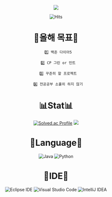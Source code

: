 <div align = center>
  <img src="https://capsule-render.vercel.app/api?type=waving&color=auto&height=200&section=header&text=⭐LimWonHo&fontSize=90" />
</div>
<div align = center>
  
 ![Hits](https://hits.seeyoufarm.com/api/count/incr/badge.svg?url=https%3A%2F%2Fgithub.com%2Fwonhlim%2Fhit-counter&count_bg=%233CC4A1&title_bg=%23555555&icon=&icon_color=%23E7E7E7&title=hits&edge_flat=false)
</div>
<div align = center>
  <h1> 📅올해 목표📅</h1>

      1️⃣ 백준 다이아5

      2️⃣ CP 그린 or 민트

      3️⃣ 꾸준히 할 프로젝트

      4️⃣ 전공공부 소홀히 하지 않기
</div>

<div align = center>
  <h1> 📊Stat📊 </h1>
 
  [![Solved.ac Profile](http://mazassumnida.wtf/api/v2/generate_badge?boj=kds0034)](https://solved.ac/kds0034/)
  <img src="http://mazandi.herokuapp.com/api?handle=kds0034&theme=warm"/>
</div>
<div align = center>
  <h1> 📁Language📁</h1>
  
  ![Java](https://img.shields.io/badge/Java-EE4C2C.svg?&style=for-the-badge&logo=JAVA&logoColor=white)
  ![Python](https://img.shields.io/badge/Python-792EE5.svg?&style=for-the-badge&logo=PYTHON&logoColor=white)
  
</div>
<div align = center>
  <h1>🌊IDE🌊</h1>
  
  ![Eclipse IDE](https://img.shields.io/badge/Eclipse%20IDE-2C2255.svg?&style=for-the-badge&logo=Eclipse%20IDE&logoColor=white)
  ![Visual Studio Code](https://img.shields.io/badge/Visual%20Studio%20Code-007ACC.svg?&style=for-the-badge&logo=Visual%20Studio%20Code&logoColor=white)
  ![IntelliJ IDEA](https://img.shields.io/badge/IntelliJ%20IDEA-6AFDEF.svg?&style=for-the-badge&logo=IntelliJ%20IDEA&logoColor=white)
</div>


